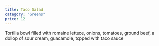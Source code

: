 ```yaml
---
title: Taco Salad
category: "Greens"
price: 12
---
```


Tortilla bowl filled with romaine lettuce, onions, tomatoes, ground beef, a dollop of sour cream, guacamole, topped with taco sauce